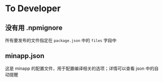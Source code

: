 # To Developer

## 没有用 .npmignore

所有要发布的文件指定在 `package.json` 中的 `files` 字段中


## minapp.json

这是 minapp 的配置文件，用于配置编译相关的选项；详情可以查看 json 中的自动提醒
